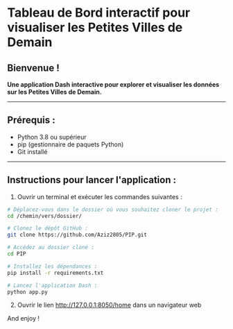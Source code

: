 # Tableau de Bord interactif pour visualiser les Petites Villes de Demain

## Bienvenue !
**Une application Dash interactive pour explorer et visualiser les données sur les Petites Villes de Demain.**

---

## Prérequis :
- Python 3.8 ou supérieur
- pip (gestionnaire de paquets Python)
- Git installé

---

## Instructions pour lancer l'application :
1. Ouvrir un terminal et exécuter les commandes suivantes :

```bash
# Déplacez-vous dans le dossier où vous souhaitez cloner le projet :
cd /chemin/vers/dossier/

# Clonez le dépôt GitHub :
git clone https://github.com/Aziz2805/PIP.git

# Accédez au dossier cloné :
cd PIP

# Installez les dépendances :
pip install -r requirements.txt

# Lancez l'application Dash :
python app.py

```

2. Ouvrir le lien http://127.0.0.1:8050/home dans un navigateur web


And enjoy !
